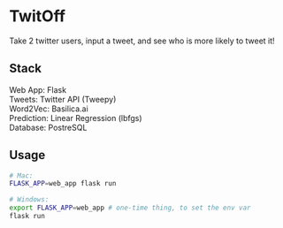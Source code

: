 # TwitOff

Take 2 twitter users, input a tweet, and see who is more likely to tweet it!

## Stack

Web App: Flask<br>
Tweets: Twitter API (Tweepy)<br>
Word2Vec: Basilica.ai<br>
Prediction: Linear Regression (lbfgs)<br>
Database: PostreSQL<br>

## Usage

```sh
# Mac:
FLASK_APP=web_app flask run

# Windows:
export FLASK_APP=web_app # one-time thing, to set the env var
flask run
```
